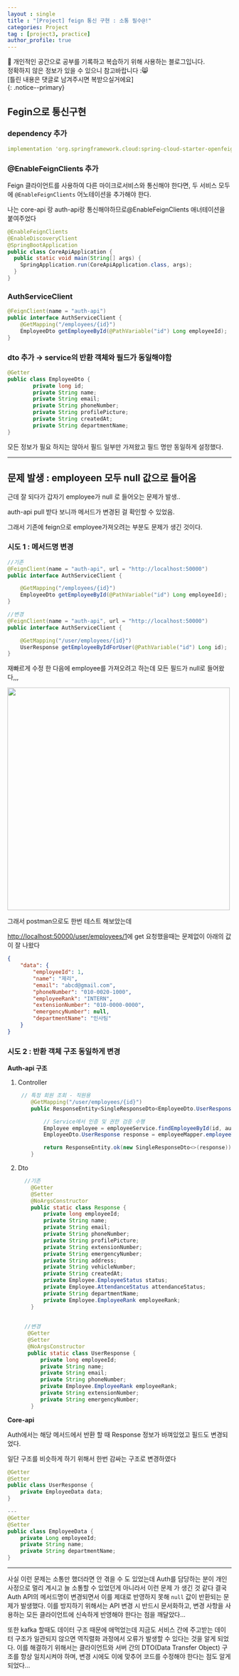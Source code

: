 ```yaml
---
layout : single
title : "[Project] feign 통신 구현 : 소통 필수@!"
categories: Project
tag : [project3, practice]
author_profile: true
---
```


📌 개인적인 공간으로 공부를 기록하고 복습하기 위해 사용하는 블로그입니다. <br>
정확하지 않은 정보가 있을 수 있으니 참고바랍니다 :😸 <br>
[틀린 내용은 댓글로 남겨주시면 복받으실거에요]  
{: .notice--primary}

## Fegin으로 통신구현

### dependency 추가

```yaml
implementation 'org.springframework.cloud:spring-cloud-starter-openfeign'
```

### @EnableFeignClients 추가

Feign 클라이언트를 사용하여 다른 마이크로서비스와 통신해야 한다면, 두 서비스 모두에 `@EnableFeignClients` 어노테이션을 추가해야 한다.

나는 core-api 랑 auth-api랑 통신해야하므로@EnableFeignClients 애너테이션을 붙여주었다

```java
@EnableFeignClients
@EnableDiscoveryClient
@SpringBootApplication
public class CoreApiApplication {
  public static void main(String[] args) {
    SpringApplication.run(CoreApiApplication.class, args);
  }
}
```

### AuthServiceClient

```java
@FeignClient(name = "auth-api")
public interface AuthServiceClient {
    @GetMapping("/employees/{id}")
    EmployeeDto getEmployeeById(@PathVariable("id") Long employeeId);
}
```

### dto 추가 → service의 반환 객체와 필드가 동일해야함

```java
@Getter
public class EmployeeDto {
        private long id;
        private String name;
        private String email;
        private String phoneNumber;
        private String profilePicture;
        private String createdAt;
        private String departmentName;
}
```

모든 정보가 필요 하지는 않아서 필드 일부만 가져왔고 필드 명만 동일하게 설정했다.

---

## 문제 발생 : employeen 모두 null 값으로 들어옴

근데 잘 되다가 갑자기 employee가 null 로 들어오는 문제가 발생..

auth-api pull 받다 보니까 메서드가 변경된 걸 확인할 수 있었음. 

그래서 기존에 feign으로 employee가져오려는 부분도 문제가 생긴 것이다.

### 시도 1 : 메서드명 변경

```java
//기존
@FeignClient(name = "auth-api", url = "http://localhost:50000")
public interface AuthServiceClient {

    @GetMapping("/employees/{id}")
    EmployeeDto getEmployeeById(@PathVariable("id") Long employeeId);
}

//변경
@FeignClient(name = "auth-api", url = "http://localhost:50000")
public interface AuthServiceClient {

    @GetMapping("/user/employees/{id}")
    UserResponse getEmployeeByIdForUser(@PathVariable("id") Long id);
}
```

재빠르게 수정 한 다음에 employee를 가져오려고 하는데 모든 필드가 null로 들어왔다,,,

<img src= "https://github.com/user-attachments/assets/11f13dbd-1e99-47c3-b939-67f535dbfeef" width=500/>

그래서 postman으로도 한번 테스트 해보았는데

 [http://localhost:50000/user/employees/1](http://localhost:50000/user/employees/1)에 get 요청했을때는 문제없이 아래의 값이 잘 나왔다

```json
{
    "data": {
        "employeeId": 1,
        "name": "제리",
        "email": "abcd@gmail.com",
        "phoneNumber": "010-0020-1000",
        "employeeRank": "INTERN",
        "extensionNumber": "010-0000-0000",
        "emergencyNumber": null,
        "departmentName": "인사팀"
    }
}
```

### 시도 2 : 반환 객체 구조 동일하게 변경

**Auth-api 구조**

1. Controller
    
    ```java
     // 특정 회원 조회 - 직원용
        @GetMapping("/user/employees/{id}")
        public ResponseEntity<SingleResponseDto<EmployeeDto.UserResponse>> getEmployeeByIdForUser(@PathVariable Long id, Authentication authentication) {
    
            // Service에서 인증 및 권한 검증 수행
            Employee employee = employeeService.findEmployeeById(id, authentication);
            EmployeeDto.UserResponse response = employeeMapper.employeeToUserResponseDto(employee);
    
            return ResponseEntity.ok(new SingleResponseDto<>(response));
        }
    ```
    
2. Dto
    
    ```java
      //기존
        @Getter
        @Setter
        @NoArgsConstructor
        public static class Response {
            private long employeeId;
            private String name;
            private String email;
            private String phoneNumber;
            private String profilePicture;
            private String extensionNumber;
            private String emergencyNumber;
            private String address;
            private String vehicleNumber;
            private String createdAt;
            private Employee.EmployeeStatus status;
            private Employee.AttendanceStatus attendanceStatus;
            private String departmentName;
            private Employee.EmployeeRank employeeRank;
        }
      
      
      //변경
       @Getter
       @Setter
       @NoArgsConstructor
       public static class UserResponse {
           private long employeeId;
           private String name;
           private String email;
           private String phoneNumber;
           private Employee.EmployeeRank employeeRank;
           private String extensionNumber;
           private String emergencyNumber;
        }
    ```
    

**Core-api**

Auth에서는 해당 메서드에서 반환 할 때 Response 정보가 바껴있었고 필드도 변경되었다.

일단 구조를 비슷하게 하기 위해서 한번 감싸는 구조로 변경하였다

```java
@Getter
@Setter
public class UserResponse {
    private EmployeeData data;
}

---
@Getter
@Setter
public class EmployeeData {
    private Long employeeId;
    private String name;
    private String departmentName;
}
```

---

사실 이런 문제는 소통만 했더라면 안 겪을 수 도 있었는데  Auth를 담당하는 분이 개인 사정으로 멀리 계시고 늘 소통할 수 있었던게 아니라서 이런 문제 가 생긴 것 같다 결국 Auth API의 메서드명이 변경되면서 이를 제대로 반영하지 못해 `null` 값이 반환되는 문제가 발생했다. 이를 방지하기 위해서는 API 변경 시 반드시 문서화하고, 변경 사항을 사용하는 모든 클라이언트에 신속하게 반영해야 한다는 점을 깨달았다…

또한 kafka 할때도 데이터 구조 때문에 애먹었는데 지금도 서비스 간에 주고받는 데이터 구조가 일관되지 않으면 역직렬화 과정에서 오류가 발생할 수 있다는 것을 알게 되었다. 이를 해결하기 위해서는 클라이언트와 서버 간의 DTO(Data Transfer Object) 구조를 항상 일치시켜야 하며, 변경 시에도 이에 맞추어 코드를 수정해야 한다는 점도 알게 되었다…